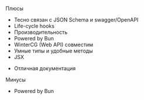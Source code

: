 <SlideLogo framework="ElysiaJS" title="Плюсы и минусы"/>

<p class="text-green">Плюсы</p>

- Тесно связан с JSON Schema и swagger/OpenAPI
- Life-cycle hooks
- Производительность
- Powered by Bun
- WinterCG (Web API) совместим
- Умные типы и удобные методы
- JSX

<v-clicks>

- Отличная документация
 

</v-clicks>

<p class="text-red">Минусы</p>

- Powered by Bun


<!-- - Молодой -->